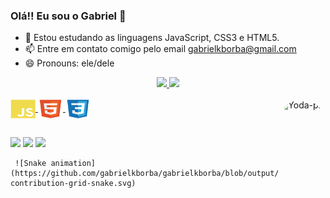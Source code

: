 ### Olá!! Eu sou o Gabriel 👋

- 🌱 Estou estudando as linguagens JavaScript, CSS3 e HTML5.
- 📫 Entre em contato comigo pelo email gabrielkborba@gmail.com
- 😄 Pronouns: ele/dele

<div align="center">
  <a href="https://github.com/gabrielkborba">
  <img height="180em" src="https://github-readme-stats.vercel.app/api?username=gabrielkborba&show_icons=true&theme=ocean_dark&include_all_commits=true&count_private=true"/>
  <img height="180em" src="https://github-readme-stats.vercel.app/api/top-langs/?username=gabrielkborba&layout=compact&langs_count=7&theme=ocean_dark"/>
</div>
<div style="display: inline_block"><br>
  <img align="center" alt="Gabriel-Js" height="30" width="40" src="https://raw.githubusercontent.com/devicons/devicon/master/icons/javascript/javascript-plain.svg">
  <img align="center" alt="Gabriel-HTML" height="30" width="40" src="https://raw.githubusercontent.com/devicons/devicon/master/icons/html5/html5-original.svg">
  <img align="center" alt="Gabriel-CSS" height="30" width="40" src="https://raw.githubusercontent.com/devicons/devicon/master/icons/css3/css3-original.svg">
  <img align="right" alt="Yoda-pic" height="150" style="border-radius:50px;" src="https://c.tenor.com/xa0-7jBASO8AAAAC/baby-yoda.gif">
</div>

  ##
  
  <div> 
  <a href="https://instagram.com/gabriel_borba" target="_blank"><img src="https://img.shields.io/badge/-Instagram-%23E4405F?style=for-the-badge&logo=instagram&logoColor=white" target="_blank"></a>
  <a href = "mailto:gabrielkossatzborba@gmail.com"><img src="https://img.shields.io/badge/-Gmail-%23333?style=for-the-badge&logo=gmail&logoColor=white" target="_blank"></a>
  <a href="https://www.linkedin.com/in/gabriel-kossatz-borba-78516a26/" target="_blank"><img src="https://img.shields.io/badge/-LinkedIn-%230077B5?style=for-the-badge&logo=linkedin&logoColor=white" target="_blank"></a> 
    
     ![Snake animation](https://github.com/gabrielkborba/gabrielkborba/blob/output/github-contribution-grid-snake.svg)
  </div>
